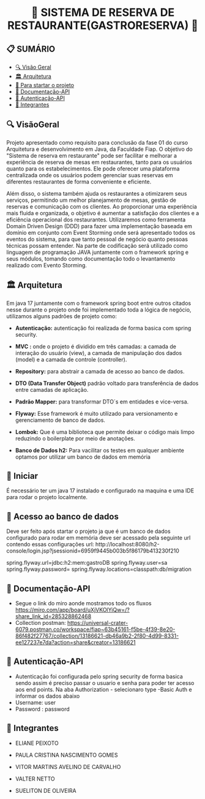 <h1 align="center">🌟 SISTEMA DE RESERVA DE RESTAURANTE(GASTRORESERVA)  🌟</h1>

<h2>📋 SUMÁRIO</h2>

- [🔍 Visão Geral](#-VisãoGeral)
- [🏛️ Arquitetura ](#-Arquitetura )
- [🚀 Para startar o projeto](#-Iniciar)
- [📖 Documentação-API](#-Documentação-API)
- [📖 Autenticação-API](#-Autenticação-API)
- [🤝 Integrantes](#-Integrantes)

## 🔍 VisãoGeral
<p>
Projeto apresentado como requisito para conclusão da fase 01 do curso Arquitetura e desenvolvimento em Java, da Faculdade Fiap. 
O objetivo do "Sistema de reserva em restaurante" pode ser facilitar e melhorar a experiência de reserva de mesas em restaurantes, tanto para os usuários quanto para os estabelecimentos. Ele pode oferecer uma plataforma centralizada onde os usuários podem gerenciar suas reservas em diferentes restaurantes de forma conveniente e eficiente. 

Além disso, o sistema também ajuda os restaurantes a otimizarem seus serviços, permitindo um melhor planejamento de mesas, gestão de reservas e comunicação com os clientes. Ao proporcionar uma experiência mais fluida e organizada, o objetivo é aumentar a satisfação dos clientes e a eficiência operacional dos restaurantes.
Utilizaremos como ferramenta Domain Driven Design (DDD) para fazer uma implementação baseada em domínio em conjunto com Event Storming onde será apresentado todos os eventos do sistema, para que tanto pessoal de negócio quanto pessoas técnicas possam entender.
Na parte de codificação será utilizado como linguagem de programação JAVA juntamente com o framework spring e seus módulos, tomando como documentação todo o levantamento realizado com Evento Storming.
</p>

## 🏛️ Arquitetura

Em java 17 juntamente com o framework  spring boot entre outros citados nesse durante o projeto onde foi implementado toda a lógica de negócio, utilizamos alguns padrões de projeto como:


- **Autenticação:** autenticação foi realizada de forma basica com spring security.

- **MVC :** onde o projeto é dividido em três camadas: a camada de interação do usuário (view), a camada de manipulação dos dados (model) e a camada de controle (controller).

- **Repository:** para abstrair a camada de acesso ao banco de dados.

- **DTO (Data Transfer Object)** padrão voltado para transferência de dados entre camadas de aplicação.

- **Padrão Mapper:** para transformar DTO´s em entidades e vice-versa.
- **Flyway:** Esse framework é muito utilizado para versionamento e gerenciamento de banco de dados.
- **Lombok:** Que é uma biblioteca que permite deixar o código mais limpo reduzindo o boilerplate por meio de anotações.
- **Banco de Dados h2:** Para vacilitar os testes em qualquer ambiente optamos por utilizar um banco de dados em memória

## 🚀 Iniciar

É necessário ter um java 17 instalado e configurado na maquina e uma IDE para rodar o projeto localmente.

<h2>📖 Acesso ao banco de dados</h2>
Deve ser feito após startar o projeto ja que é um banco de dados configurado para rodar em memória deve ser acessado pela seguinte url contendo essas configurações 
url: http://localhost:8080/h2-console/login.jsp?jsessionid=6959f9445b003b5f86179b413230f210

spring.flyway.url=jdbc:h2:mem:gastroDB
spring.flyway.user=sa
spring.flyway.password=
spring.flyway.locations=classpath:db/migration

## 📖 Documentação-API
- Segue o link do miro aonde mostramos todo os fluxos
https://miro.com/app/board/uXjVKOlYiQw=/?share_link_id=285328862468
- Collection postman: https://universal-crater-6079.postman.co/workspace/fiap~63b45161-f5be-4f39-8e20-86f482f27767/collection/13186621-db46a9b2-2f80-4d99-8331-ee127237e7da?action=share&creator=13186621

## 📖 Autenticação-API
- Autenticação foi configurada pelo spring security de forma basica sendo assim é preciso passar o usuario e senha para poder ter acesso aos end points.
Na aba Authorization - selecionaro type -Basic Auth e informar os dados abaixo
- Username: user
- Password : password


## 🤝 Integrantes

- ELIANE PEIXOTO 

- PAULA CRISTINA NASCIMENTO GOMES 

- VITOR MARTINS AVELINO DE CARVALHO

- VALTER NETTO

- SUELITON DE OLIVEIRA 
